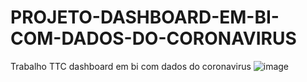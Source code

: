 # PROJETO-DASHBOARD-EM-BI-COM-DADOS-DO-CORONAVIRUS
Trabalho TTC  dashboard em bi com dados do coronavirus
![image](https://user-images.githubusercontent.com/50086004/185525162-09a45ffb-0d27-4bb4-944d-708ef27fe6c1.png)
